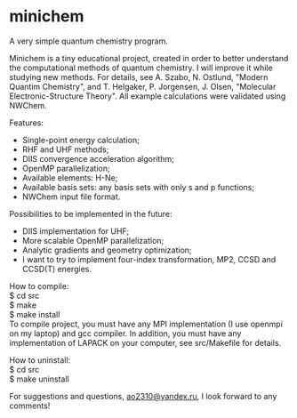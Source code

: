 # minichem
A very simple quantum chemistry program.

Minichem is a tiny educational project, created in order to better understand the computational methods of quantum chemistry. I will improve it while studying new methods.
For details, see A. Szabo, N. Ostlund, "Modern Quantim Chemistry", and T. Helgaker, P. Jorgensen, J. Olsen, "Molecular Electronic-Structure Theory". All example calculations were validated using NWChem.

Features:
 - Single-point energy calculation;
 - RHF and UHF methods;
 - DIIS convergence acceleration algorithm;
 - OpenMP parallelization;
 - Available elements: H-Ne;
 - Available basis sets: any basis sets with only s and p functions;
 - NWChem input file format.
 
Possibilities to be implemented in the future:
 - DIIS implementation for UHF;
 - More scalable OpenMP parallelization;
 - Analytic gradients and geometry optimization;
 - I want to try to implement four-index transformation, MP2, CCSD and CCSD(T) energies.
 
How to compile: <br>
 $ cd src <br>
 $ make <br>
 $ make install <br>
To compile project, you must have any MPI implementation (I use openmpi on my laptop) and gcc compiler.
In addition, you must have any implementation of LAPACK on your computer, see src/Makefile for details.

How to uninstall: <br>
 $ cd src <br>
 $ make uninstall <br>

For suggestions and questions, ao2310@yandex.ru, I look forward to any comments!
